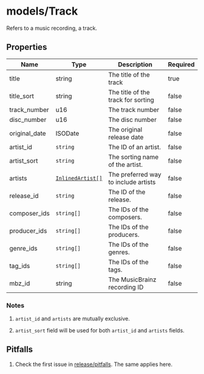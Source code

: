 # models/Track

Refers to a music recording, a track.

## Properties

| Name          | Type                                            | Description                          | Required |
| ------------- | ----------------------------------------------- | ------------------------------------ | -------- |
| title         | string                                          | The title of the track               | true     |
| title_sort    | string                                          | The title of the track for sorting   | false    |
| track_number  | u16                                             | The track number                     | false    |
| disc_number   | u16                                             | The disc number                      | false    |
| original_date | ISODate                                         | The original release date            | false    |
| artist_id     | `string`                                        | The ID of an artist.                 | false    |
| artist_sort   | `string`                                        | The sorting name of the artist.      | false    |
| artists       | [`InlinedArtist[]`](./generic.md#inlinedartist) | The preferred way to include artists | false    |
| release_id    | `string`                                        | The ID of the release.               | false    |
| composer_ids  | `string[]`                                      | The IDs of the composers.            | false    |
| producer_ids  | `string[]`                                      | The IDs of the producers.            | false    |
| genre_ids     | `string[]`                                      | The IDs of the genres.               | false    |
| tag_ids       | `string[]`                                      | The IDs of the tags.                 | false    |
| mbz_id        | string                                          | The MusicBrainz recording ID         | false    |

### Notes

1. `artist_id` and `artists` are mutually exclusive.

2. `artist_sort` field will be used for both `artist_id` and `artists` fields.

## Pitfalls

1. Check the first issue in [release/pitfalls](./release.md#pitfalls). The same applies here.

